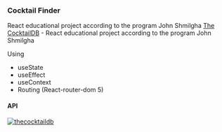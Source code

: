 ### Cocktail Finder

React educational project according to the program John Shmilgha
[The CocktailDB](https://nodeca.github.io/pica/demo/) - React educational project according to the program John Shmilgha

Using

- useState
- useEffect
- useContext
- Routing (React-router-dom 5)

#### API

[![thecocktaildb](https://www.thecocktaildb.com/images/logo.png)](https://www.thecocktaildb.com/api.php)
